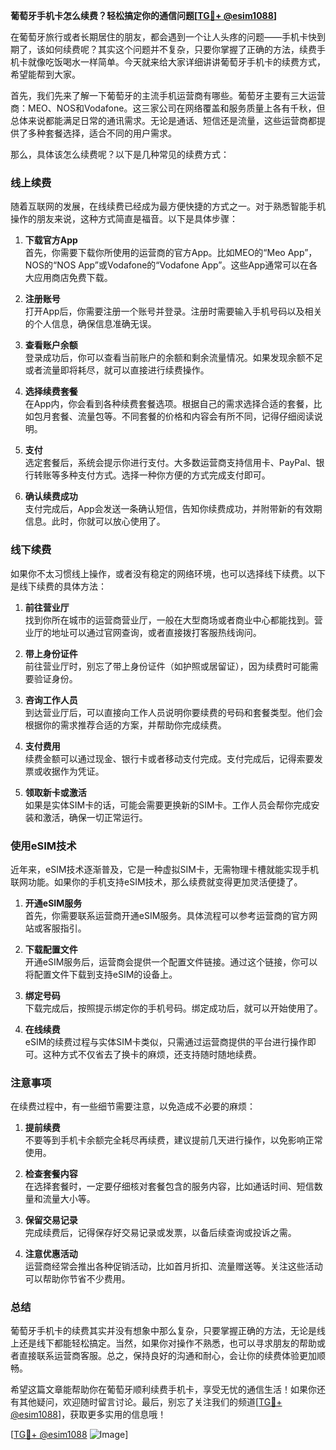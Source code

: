 **葡萄牙手机卡怎么续费？轻松搞定你的通信问题[[TG💪+ @esim1088](https://t.me/s/esim1088)]**

在葡萄牙旅行或者长期居住的朋友，都会遇到一个让人头疼的问题——手机卡快到期了，该如何续费呢？其实这个问题并不复杂，只要你掌握了正确的方法，续费手机卡就像吃饭喝水一样简单。今天就来给大家详细讲讲葡萄牙手机卡的续费方式，希望能帮到大家。

首先，我们先来了解一下葡萄牙的主流手机运营商有哪些。葡萄牙主要有三大运营商：MEO、NOS和Vodafone。这三家公司在网络覆盖和服务质量上各有千秋，但总体来说都能满足日常的通讯需求。无论是通话、短信还是流量，这些运营商都提供了多种套餐选择，适合不同的用户需求。

那么，具体该怎么续费呢？以下是几种常见的续费方式：

### **线上续费**
随着互联网的发展，在线续费已经成为最方便快捷的方式之一。对于熟悉智能手机操作的朋友来说，这种方式简直是福音。以下是具体步骤：

1. **下载官方App**  
   首先，你需要下载你所使用的运营商的官方App。比如MEO的“Meo App”，NOS的“NOS App”或Vodafone的“Vodafone App”。这些App通常可以在各大应用商店免费下载。

2. **注册账号**  
   打开App后，你需要注册一个账号并登录。注册时需要输入手机号码以及相关的个人信息，确保信息准确无误。

3. **查看账户余额**  
   登录成功后，你可以查看当前账户的余额和剩余流量情况。如果发现余额不足或者流量即将耗尽，就可以直接进行续费操作。

4. **选择续费套餐**  
   在App内，你会看到各种续费套餐选项。根据自己的需求选择合适的套餐，比如包月套餐、流量包等。不同套餐的价格和内容会有所不同，记得仔细阅读说明。

5. **支付**  
   选定套餐后，系统会提示你进行支付。大多数运营商支持信用卡、PayPal、银行转账等多种支付方式。选择一种你方便的方式完成支付即可。

6. **确认续费成功**  
   支付完成后，App会发送一条确认短信，告知你续费成功，并附带新的有效期信息。此时，你就可以放心使用了。

### **线下续费**
如果你不太习惯线上操作，或者没有稳定的网络环境，也可以选择线下续费。以下是线下续费的具体方法：

1. **前往营业厅**  
   找到你所在城市的运营商营业厅，一般在大型商场或者商业中心都能找到。营业厅的地址可以通过官网查询，或者直接拨打客服热线询问。

2. **带上身份证件**  
   前往营业厅时，别忘了带上身份证件（如护照或居留证），因为续费时可能需要验证身份。

3. **咨询工作人员**  
   到达营业厅后，可以直接向工作人员说明你要续费的号码和套餐类型。他们会根据你的需求推荐合适的方案，并帮助你完成续费。

4. **支付费用**  
   续费金额可以通过现金、银行卡或者移动支付完成。支付完成后，记得索要发票或收据作为凭证。

5. **领取新卡或激活**  
   如果是实体SIM卡的话，可能会需要更换新的SIM卡。工作人员会帮你完成安装和激活，确保一切正常运行。

### **使用eSIM技术**
近年来，eSIM技术逐渐普及，它是一种虚拟SIM卡，无需物理卡槽就能实现手机联网功能。如果你的手机支持eSIM技术，那么续费就变得更加灵活便捷了。

1. **开通eSIM服务**  
   首先，你需要联系运营商开通eSIM服务。具体流程可以参考运营商的官方网站或客服指引。

2. **下载配置文件**  
   开通eSIM服务后，运营商会提供一个配置文件链接。通过这个链接，你可以将配置文件下载到支持eSIM的设备上。

3. **绑定号码**  
   下载完成后，按照提示绑定你的手机号码。绑定成功后，就可以开始使用了。

4. **在线续费**  
   eSIM的续费过程与实体SIM卡类似，只需通过运营商提供的平台进行操作即可。这种方式不仅省去了换卡的麻烦，还支持随时随地续费。

### **注意事项**
在续费过程中，有一些细节需要注意，以免造成不必要的麻烦：

1. **提前续费**  
   不要等到手机卡余额完全耗尽再续费，建议提前几天进行操作，以免影响正常使用。

2. **检查套餐内容**  
   在选择套餐时，一定要仔细核对套餐包含的服务内容，比如通话时间、短信数量和流量大小等。

3. **保留交易记录**  
   完成续费后，记得保存好交易记录或发票，以备后续查询或投诉之需。

4. **注意优惠活动**  
   运营商经常会推出各种促销活动，比如首月折扣、流量赠送等。关注这些活动可以帮助你节省不少费用。

### **总结**
葡萄牙手机卡的续费其实并没有想象中那么复杂，只要掌握正确的方法，无论是线上还是线下都能轻松搞定。当然，如果你对操作不熟悉，也可以寻求朋友的帮助或者直接联系运营商客服。总之，保持良好的沟通和耐心，会让你的续费体验更加顺畅。

希望这篇文章能帮助你在葡萄牙顺利续费手机卡，享受无忧的通信生活！如果你还有其他疑问，欢迎随时留言讨论。最后，别忘了关注我们的频道[[TG💪+ @esim1088](https://t.me/s/esim1088)]，获取更多实用的信息哦！

[[TG💪+ @esim1088](https://t.me/s/esim1088) ![Image](https://i.postimg.cc/4NQfJmqS/Snipaste-2025-05-13-00-14-12.png)]